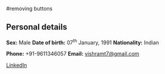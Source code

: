 #removing buttons

## Personal details

**Sex:** Male  **Date of birth:** 07<sup>th</sup> January, 1991  **Nationality:** Indian

**Phone:** +91-9611346057 **Email:** vishramt7@gmail.com

[LinkedIn](https://www.linkedin.com/in/vishram-terse-a7b83a3b/)
